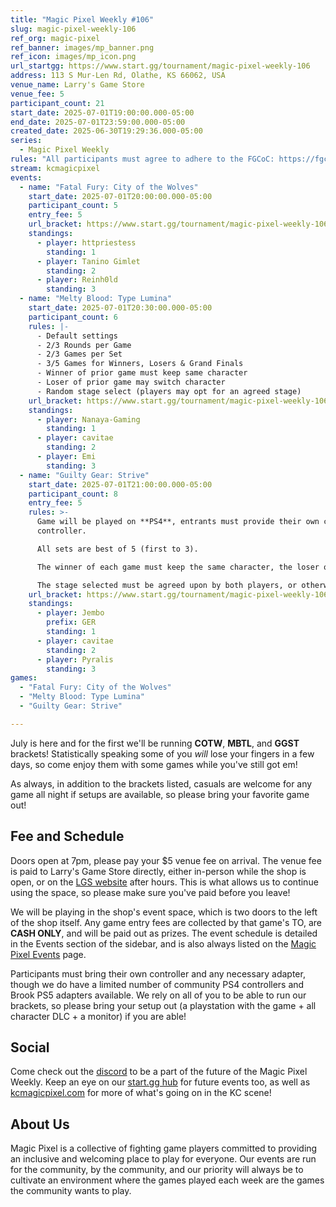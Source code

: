 ```yaml
---
title: "Magic Pixel Weekly #106"
slug: magic-pixel-weekly-106
ref_org: magic-pixel
ref_banner: images/mp_banner.png
ref_icon: images/mp_icon.png
url_startgg: https://www.start.gg/tournament/magic-pixel-weekly-106
address: 113 S Mur-Len Rd, Olathe, KS 66062, USA
venue_name: Larry's Game Store
venue_fee: 5
participant_count: 21
start_date: 2025-07-01T19:00:00.000-05:00
end_date: 2025-07-01T23:59:00.000-05:00
created_date: 2025-06-30T19:29:36.000-05:00
series:
  - Magic Pixel Weekly
rules: "All participants must agree to adhere to the FGCoC: https://fgcoc.com/"
stream: kcmagicpixel
events:
  - name: "Fatal Fury: City of the Wolves"
    start_date: 2025-07-01T20:00:00.000-05:00
    participant_count: 5
    entry_fee: 5
    url_bracket: https://www.start.gg/tournament/magic-pixel-weekly-106/events/fatal-fury-city-of-the-wolves/brackets/2012347/2947554
    standings:
      - player: httpriestess
        standing: 1
      - player: Tanino Gimlet
        standing: 2
      - player: Reinh0ld
        standing: 3
  - name: "Melty Blood: Type Lumina"
    start_date: 2025-07-01T20:30:00.000-05:00
    participant_count: 6
    rules: |-
      - Default settings
      - 2/3 Rounds per Game
      - 2/3 Games per Set
      - 3/5 Games for Winners, Losers & Grand Finals
      - Winner of prior game must keep same character
      - Loser of prior game may switch character
      - Random stage select (players may opt for an agreed stage)
    url_bracket: https://www.start.gg/tournament/magic-pixel-weekly-106/events/melty-blood-type-lumina/brackets/2012341/2947548
    standings:
      - player: Nanaya-Gaming
        standing: 1
      - player: cavitae
        standing: 2
      - player: Emi
        standing: 3
  - name: "Guilty Gear: Strive"
    start_date: 2025-07-01T21:00:00.000-05:00
    participant_count: 8
    entry_fee: 5
    rules: >-
      Game will be played on **PS4**, entrants must provide their own compatible
      controller.  

      All sets are best of 5 (first to 3).  

      The winner of each game must keep the same character, the loser of that game may switch characters.  

      The stage selected must be agreed upon by both players, or otherwise selected at random.
    url_bracket: https://www.start.gg/tournament/magic-pixel-weekly-106/events/guilty-gear-strive/brackets/2012339/2947546
    standings:
      - player: Jembo
        prefix: GER
        standing: 1
      - player: cavitae
        standing: 2
      - player: Pyralis
        standing: 3
games:
  - "Fatal Fury: City of the Wolves"
  - "Melty Blood: Type Lumina"
  - "Guilty Gear: Strive"

---
```


July is here and for the first we'll be running **COTW**, **MBTL**, and **GGST** brackets! Statistically speaking some of you _will_ lose your fingers in a few days, so come enjoy them with some games while you've still got em!<!--more-->

As always, in addition to the brackets listed, casuals are welcome for any game all night if setups are available, so please bring your favorite game out! 

## Fee and Schedule

Doors open at 7pm, please pay your $5 venue fee on arrival. The venue fee is paid to Larry's Game Store directly, either in-person while the shop is open, or on the [LGS website](https://www.larrysgamestore.com/products/kc-magic-pixel-5) after hours. This is what allows us to continue using the space, so please make sure you've paid before you leave!

We will be playing in the shop's event space, which is two doors to the left of the shop itself. Any game entry fees are collected by that game's TO, are **CASH ONLY**, and will be paid out as prizes. The event schedule is detailed in the Events section of the sidebar, and is also always listed on the [Magic Pixel Events](https://kcmagicpixel.com/events/) page.

Participants must bring their own controller and any necessary adapter, though we do have a limited number of community PS4 controllers and Brook PS5 adapters available. We rely on all of you to be able to run our brackets, so please bring your setup out (a playstation with the game + all character DLC + a monitor) if you are able!  

## Social

Come check out the [discord](https://discord.gg/jkmn6CVrrQ) to be a part of the future of the Magic Pixel Weekly. Keep an eye on our [start.gg hub](https://www.start.gg/hub/magic-pixel) for future events too, as well as [kcmagicpixel.com](https://kcmagicpixel.com) for more of what's going on in the KC scene!

## About Us

Magic Pixel is a collective of fighting game players committed to providing an inclusive and welcoming place to play for everyone. Our events are run for the community, by the community, and our priority will always be to cultivate an environment where the games played each week are the games the community wants to play.
  